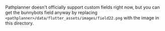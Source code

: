 Pathplanner doesn't officially support custom fields right now, but you can get the bunnybots field anyway by replacing `<pathplanner>/data/flutter_assets/images/field22.png` with the image in this directory.